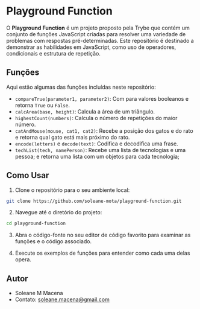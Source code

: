 # Playground Function

O **Playground Function** é um projeto proposto pela Trybe que contém um conjunto de funções JavaScript criadas para resolver uma variedade de problemas com respostas pré-determinadas. Este repositório é destinado a demonstrar as habilidades em JavaScript, como uso de operadores, condicionais e estrutura de repetição.

## Funções

Aqui estão algumas das funções incluídas neste repositório:

- `compareTrue(parameter1, parameter2)`: Com para valores booleanos e retorna `True` ou `False`.
- `calcArea(base, height)`: Calcula a área de um triângulo.
- `highestCount(numbers)`: Calcula o número de repetições do maior número.
- `catAndMouse(mouse, cat1, cat2)`: Recebe a posição dos gatos e do rato e retorna qual gato está mais próximo do rato.
- `encode(letters)` e `decode(text)`: Codifica e decodifica uma frase.
- `techList(tech, namePerson)`: Recebe uma lista de tecnologias e uma pessoa; e retorna uma lista com um objetos para cada tecnologia;

## Como Usar

1. Clone o repositório para o seu ambiente local:

```bash
git clone https://github.com/soleane-mota/playground-function.git
```

2. Navegue até o diretório do projeto:

```bash
cd playground-function
```

3. Abra o código-fonte no seu editor de código favorito para examinar as funções e o código associado.

4. Execute os exemplos de funções para entender como cada uma delas opera.

<!-- ## Licença

Este projeto é licenciado sob a [Licença MIT](LICENSE). -->

## Autor

- Soleane M Macena
- Contato: soleane.macena@gmail.com
